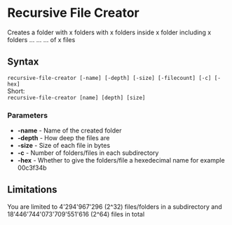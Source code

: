 # Recursive File Creator
Creates a folder with x folders with x folders inside x folder including x folders ... ... ... of x files

## Syntax
`recursive-file-creator [-name] [-depth] [-size] [-filecount] [-c] [-hex]`  
Short:  
`recursive-file-creator [name] [depth] [size]`

### Parameters
- **-name** - Name of the created folder
- **-depth** - How deep the files are
- **-size** - Size of each file in bytes
- **-c** - Number of folders/files in each subdirectory
- **-hex** - Whether to give the folders/file a hexedecimal name for example 00c3f34b

## Limitations
You are limited to 4'294'967'296 (2^32) files/folders in a subdirectory and 18'446'744'073'709'551'616 (2^64) files in total
